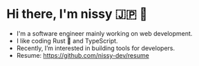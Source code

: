 # Hi there, I'm nissy 🇯🇵 👋 

- I'm a software engineer mainly working on web development.
- I like coding Rust 🦀 and TypeScript. 
- Recently, I’m interested in building tools for developers.
- Resume: https://github.com/nissy-dev/resume

